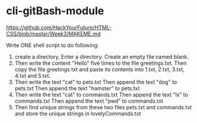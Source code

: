 # cli-gitBash-module

https://github.com/HackYourFuture/HTML-CSS/blob/master/Week3/MAKEME.md

Write ONE shell script to do following:
1. create a directory. Enter a directory. Create an empty file named blank.
2. Then write the content "Hello" five times to the file greetings.txt.
   Then copy the file greetings.txt and paste its contents into 1.txt, 2.txt, 3.txt, 4.txt and 5.txt.
3. Then write the text "cat" to pets.txt
   Then append the text "dog" to pets.txt
   Then append the text "hamster" to pets.txt
4. Then write the text "cat" to commands.txt
   Then append the text "ls" to commands.txt
   Then append the text "pwd" to commands.txt
5. Then find unique strings from these two files pets.txt and commands.txt
   and store the unique strings in lovelyCommands.txt
